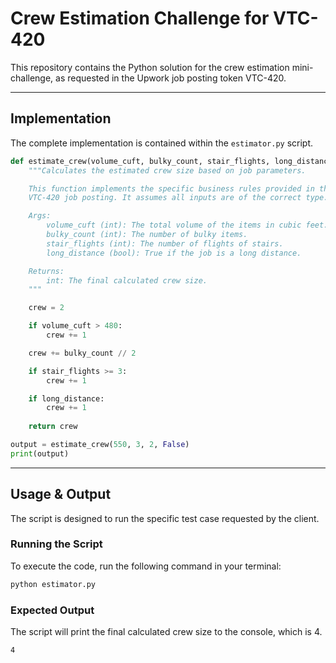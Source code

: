 # Crew Estimation Challenge for VTC-420

This repository contains the Python solution for the crew estimation mini-challenge, as requested in the Upwork job posting token VTC-420.

---
## Implementation

The complete implementation is contained within the `estimator.py` script.

```python
def estimate_crew(volume_cuft, bulky_count, stair_flights, long_distance):
    """Calculates the estimated crew size based on job parameters.

    This function implements the specific business rules provided in the
    VTC-420 job posting. It assumes all inputs are of the correct type.

    Args:
        volume_cuft (int): The total volume of the items in cubic feet.
        bulky_count (int): The number of bulky items.
        stair_flights (int): The number of flights of stairs.
        long_distance (bool): True if the job is a long distance.

    Returns:
        int: The final calculated crew size.
    """

    crew = 2  

    if volume_cuft > 480:
        crew += 1 

    crew += bulky_count // 2  

    if stair_flights >= 3:
        crew += 1  

    if long_distance:
        crew += 1  
      
    return crew 

output = estimate_crew(550, 3, 2, False)
print(output)
```
---
## Usage & Output
The script is designed to run the specific test case requested by the client.

### Running the Script
To execute the code, run the following command in your terminal:

``` Bash
python estimator.py
```

### Expected Output
The script will print the final calculated crew size to the console, which is 4.

```
4
```
